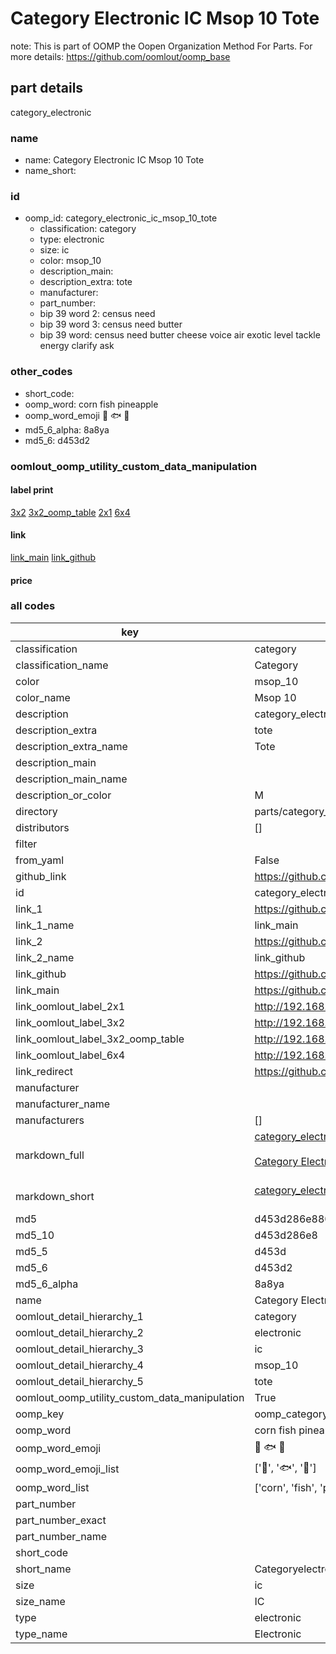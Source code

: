 # Category Electronic IC Msop 10 Tote  

note: This is part of OOMP the Oopen Organization Method For Parts. For more details: https://github.com/oomlout/oomp_base

##  part details
  



category_electronic



### name
* name: Category Electronic IC Msop 10 Tote
* name_short: 
### id
* oomp_id: category_electronic_ic_msop_10_tote
  * classification: category
  * type: electronic
  * size: ic
  * color: msop_10
  * description_main: 
  * description_extra: tote
  * manufacturer: 
  * part_number: 
  * bip 39 word 2: census need
  * bip 39 word 3: census need butter
  * bip 39 word: census need butter cheese voice air exotic level tackle energy clarify ask

### other_codes
* short_code: 
* oomp_word: corn fish pineapple
* oomp_word_emoji :corn: :fish: :pineapple:
* md5_6_alpha: 8a8ya
* md5_6: d453d2






### oomlout_oomp_utility_custom_data_manipulation
#### label print
[3x2](http://192.168.1.245:1112/?label=oomp%208a8ya)
[3x2_oomp_table](http://192.168.1.108:1112/?label=oomp%208a8ya)
[2x1](http://192.168.1.242:1112/?label=oomp%208a8ya)
[6x4](http://192.168.1.55:1112/?label=oomp%208a8ya)    

#### link

[link_main](https://github.com/oomlout/oomlout_oomp_version_1_messy/tree/main/parts/category_electronic_ic_msop_10_tote) [link_github](https://github.com/oomlout/oomlout_oomp_version_1_messy/tree/main/parts/category_electronic_ic_msop_10_tote)                             

#### price







### all codes 
| key | value |  
| --- | --- |  
| classification | category |  
| classification_name | Category |  
| color | msop_10 |  
| color_name | Msop 10 |  
| description | category_electronic |  
| description_extra | tote |  
| description_extra_name | Tote |  
| description_main |  |  
| description_main_name |  |  
| description_or_color | M  |  
| directory | parts/category_electronic_ic_msop_10_tote |  
| distributors | [] |  
| filter |  |  
| from_yaml | False |  
| github_link | https://github.com/oomlout/oomlout_oomp_part_src/tree/main/parts/category_electronic_ic_msop_10_tote |  
| id | category_electronic_ic_msop_10_tote |  
| link_1 | https://github.com/oomlout/oomlout_oomp_version_1_messy/tree/main/parts/category_electronic_ic_msop_10_tote |  
| link_1_name | link_main |  
| link_2 | https://github.com/oomlout/oomlout_oomp_version_1_messy/tree/main/parts/category_electronic_ic_msop_10_tote |  
| link_2_name | link_github |  
| link_github | https://github.com/oomlout/oomlout_oomp_version_1_messy/tree/main/parts/category_electronic_ic_msop_10_tote |  
| link_main | https://github.com/oomlout/oomlout_oomp_version_1_messy/tree/main/parts/category_electronic_ic_msop_10_tote |  
| link_oomlout_label_2x1 | http://192.168.1.242:1112/?label=oomp%208a8ya |  
| link_oomlout_label_3x2 | http://192.168.1.245:1112/?label=oomp%208a8ya |  
| link_oomlout_label_3x2_oomp_table | http://192.168.1.108:1112/?label=oomp%208a8ya |  
| link_oomlout_label_6x4 | http://192.168.1.55:1112/?label=oomp%208a8ya |  
| link_redirect | https://github.com/oomlout/oomlout_oomp_version_1_messy/tree/main/parts/category_electronic_ic_msop_10_tote |  
| manufacturer |  |  
| manufacturer_name |  |  
| manufacturers | [] |  
| markdown_full | [category_electronic_ic_msop_10_tote](none)<br>[](none)<br>[Category Electronic Ic Msop 10 Tote](none)<br><br> |  
| markdown_short | [category_electronic_ic_msop_10_tote](none)<br><br> |  
| md5 | d453d286e880aa0015fab2723ea4f12a |  
| md5_10 | d453d286e8 |  
| md5_5 | d453d |  
| md5_6 | d453d2 |  
| md5_6_alpha | 8a8ya |  
| name | Category Electronic IC Msop 10 Tote |  
| oomlout_detail_hierarchy_1 | category |  
| oomlout_detail_hierarchy_2 | electronic |  
| oomlout_detail_hierarchy_3 | ic |  
| oomlout_detail_hierarchy_4 | msop_10 |  
| oomlout_detail_hierarchy_5 | tote |  
| oomlout_oomp_utility_custom_data_manipulation | True |  
| oomp_key | oomp_category_electronic_ic_msop_10_tote |  
| oomp_word | corn fish pineapple |  
| oomp_word_emoji | :corn: :fish: :pineapple: |  
| oomp_word_emoji_list | [':corn:', ':fish:', ':pineapple:'] |  
| oomp_word_list | ['corn', 'fish', 'pineapple'] |  
| part_number |  |  
| part_number_exact |  |  
| part_number_name |  |  
| short_code |  |  
| short_name | Categoryelectronic |  
| size | ic |  
| size_name | IC |  
| type | electronic |  
| type_name | Electronic |  
